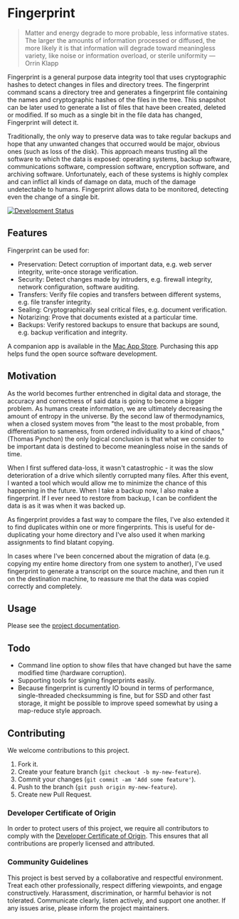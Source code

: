# Fingerprint

> Matter and energy degrade to more probable, less informative states. The larger the amounts of information processed or diffused, the more likely it is that information will degrade toward meaningless variety, like noise or information overload, or sterile uniformity — Orrin Klapp

Fingerprint is a general purpose data integrity tool that uses cryptographic hashes to detect changes in files and directory trees. The fingerprint command scans a directory tree and generates a fingerprint file containing the names and cryptographic hashes of the files in the tree. This snapshot can be later used to generate a list of files that have been created, deleted or modified. If so much as a single bit in the file data has changed, Fingerprint will detect it.

Traditionally, the only way to preserve data was to take regular backups and hope that any unwanted changes that occurred would be major, obvious ones (such as loss of the disk). This approach means trusting all the software to which the data is exposed: operating systems, backup software, communications software, compression software, encryption software, and archiving software. Unfortunately, each of these systems is highly complex and can inflict all kinds of damage on data, much of the damage undetectable to humans. Fingerprint allows data to be monitored, detecting even the change of a single bit.

[![Development Status](https://github.com/ioquatix/fingerprint/workflows/Test/badge.svg)](https://github.com/ioquatix/fingerprint/actions?workflow=Test)

## Features

Fingerprint can be used for:

  - Preservation: Detect corruption of important data, e.g. web server integrity, write-once storage verification.
  - Security: Detect changes made by intruders, e.g. firewall integrity, network configuration, software auditing.
  - Transfers:  Verify file copies and transfers between different systems, e.g. file transfer integrity.
  - Sealing: Cryptographically seal critical files, e.g. document verification.
  - Notarizing: Prove that documents existed at a particular time.
  - Backups: Verify restored backups to ensure that backups are sound, e.g. backup verification and integrity.

A companion app is available in the [Mac App Store](https://itunes.apple.com/nz/app/fingerprint/id470866821). Purchasing this app helps fund the open source software development.

## Motivation

As the world becomes further entrenched in digital data and storage, the accuracy and correctness of said data is going to become a bigger problem. As humans create information, we are ultimately decreasing the amount of entropy in the universe. By the second law of thermodynamics, when a closed system moves from "the least to the most probable, from differentiation to sameness, from ordered individuality to a kind of chaos," (Thomas Pynchon) the only logical conclusion is that what we consider to be important data is destined to become meaningless noise in the sands of time.

When I first suffered data-loss, it wasn't catastrophic - it was the slow deterioration of a drive which silently corrupted many files. After this event, I wanted a tool which would allow me to minimize the chance of this happening in the future. When I take a backup now, I also make a fingerprint. If I ever need to restore from backup, I can be confident the data is as it was when it was backed up.

As fingerprint provides a fast way to compare the files, I've also extended it to find duplicates within one or more fingerprints. This is useful for de-duplicating your home directory and I've also used it when marking assignments to find blatant copying.

In cases where I've been concerned about the migration of data (e.g. copying my entire home directory from one system to another), I've used fingerprint to generate a transcript on the source machine, and then run it on the destination machine, to reassure me that the data was copied correctly and completely.

## Usage

Please see the [project documentation](https://ioquatix.github.io/fingerprint).

## Todo

  - Command line option to show files that have changed but have the same modified time (hardware corruption).
  - Supporting tools for signing fingerprints easily.
  - Because fingerprint is currently IO bound in terms of performance, single-threaded checksumming is fine, but for SSD and other fast storage, it might be possible to improve speed somewhat by using a map-reduce style approach.

## Contributing

We welcome contributions to this project.

1.  Fork it.
2.  Create your feature branch (`git checkout -b my-new-feature`).
3.  Commit your changes (`git commit -am 'Add some feature'`).
4.  Push to the branch (`git push origin my-new-feature`).
5.  Create new Pull Request.

### Developer Certificate of Origin

In order to protect users of this project, we require all contributors to comply with the [Developer Certificate of Origin](https://developercertificate.org/). This ensures that all contributions are properly licensed and attributed.

### Community Guidelines

This project is best served by a collaborative and respectful environment. Treat each other professionally, respect differing viewpoints, and engage constructively. Harassment, discrimination, or harmful behavior is not tolerated. Communicate clearly, listen actively, and support one another. If any issues arise, please inform the project maintainers.
